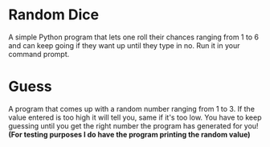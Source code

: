 # Random Dice
A simple Python program that lets one roll their chances ranging from 1 to 6 and can keep going if they want up until they type in no. Run it in your command prompt.

# Guess
A program that comes up with a random number ranging from 1 to 3. If the value entered is too high it will tell you, same if it's too low. You have to keep guessing until you get the right number the program has generated for you! **(For testing purposes I do have the program printing the random value)**
